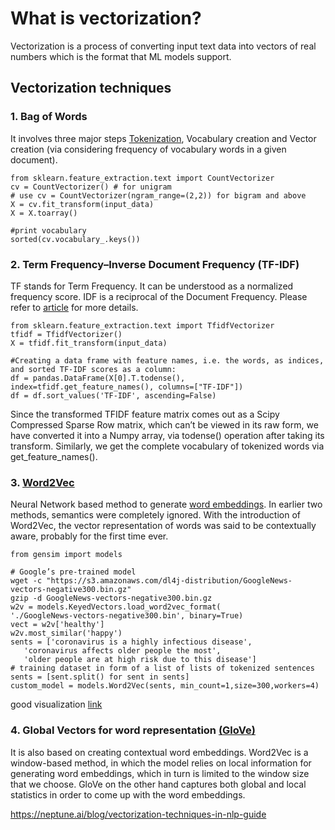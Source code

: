 # What is vectorization? 
Vectorization is a process of converting input text data into vectors of real numbers which is the format that ML models support. 

## Vectorization techniques

### 1. Bag of Words
It involves three major steps [Tokenization](https://neptune.ai/blog/tokenization-in-nlp), Vocabulary creation and Vector creation (via considering frequency of vocabulary words in a given document).

```
from sklearn.feature_extraction.text import CountVectorizer
cv = CountVectorizer() # for unigram
# use cv = CountVectorizer(ngram_range=(2,2)) for bigram and above
X = cv.fit_transform(input_data) 
X = X.toarray()

#print vocabulary
sorted(cv.vocabulary_.keys())
```

### 2. Term Frequency–Inverse Document Frequency (TF-IDF)

TF stands for Term Frequency. It can be understood as a normalized frequency score. IDF is a reciprocal of the Document Frequency. Please refer to [article](https://neptune.ai/blog/vectorization-techniques-in-nlp-guide) for more details.


```
from sklearn.feature_extraction.text import TfidfVectorizer
tfidf = TfidfVectorizer()
X = tfidf.fit_transform(input_data)

#Creating a data frame with feature names, i.e. the words, as indices, and sorted TF-IDF scores as a column:
df = pandas.DataFrame(X[0].T.todense(), index=tfidf.get_feature_names(), columns=["TF-IDF"])
df = df.sort_values('TF-IDF', ascending=False)

```
Since the transformed TFIDF feature matrix comes out as a Scipy Compressed Sparse Row matrix, which can’t be viewed in its raw form, we have converted it into a Numpy array, via todense() operation after taking its transform. Similarly, we get the complete vocabulary of tokenized words via get_feature_names().

### 3. [Word2Vec](https://arxiv.org/pdf/1301.3781.pdf)
Neural Network based method to generate [word embeddings](https://neptune.ai/blog/word-embeddings-guide). In earlier two methods, semantics were completely ignored. With the introduction of Word2Vec, the vector representation of words was said to be contextually aware, probably for the first time ever.

```
from gensim import models

# Google’s pre-trained model 
wget -c "https://s3.amazonaws.com/dl4j-distribution/GoogleNews-vectors-negative300.bin.gz"
gzip -d GoogleNews-vectors-negative300.bin.gz
w2v = models.KeyedVectors.load_word2vec_format(
'./GoogleNews-vectors-negative300.bin', binary=True)
vect = w2v['healthy']
w2v.most_similar('happy')
sents = ['coronavirus is a highly infectious disease',
   'coronavirus affects older people the most', 
   'older people are at high risk due to this disease']
# training dataset in form of a list of lists of tokenized sentences
sents = [sent.split() for sent in sents]
custom_model = models.Word2Vec(sents, min_count=1,size=300,workers=4)

```
good visualization [link](https://ronxin.github.io/wevi/)

### 4. Global Vectors for word representation [(GloVe)](https://nlp.stanford.edu/pubs/glove.pdf)
It is also based on creating contextual word embeddings. Word2Vec is a window-based method, in which the model relies on local information for generating word embeddings, which in turn is limited to the window size that we choose. GloVe on the other hand captures both global and local statistics in order to come up with the word embeddings.


https://neptune.ai/blog/vectorization-techniques-in-nlp-guide

